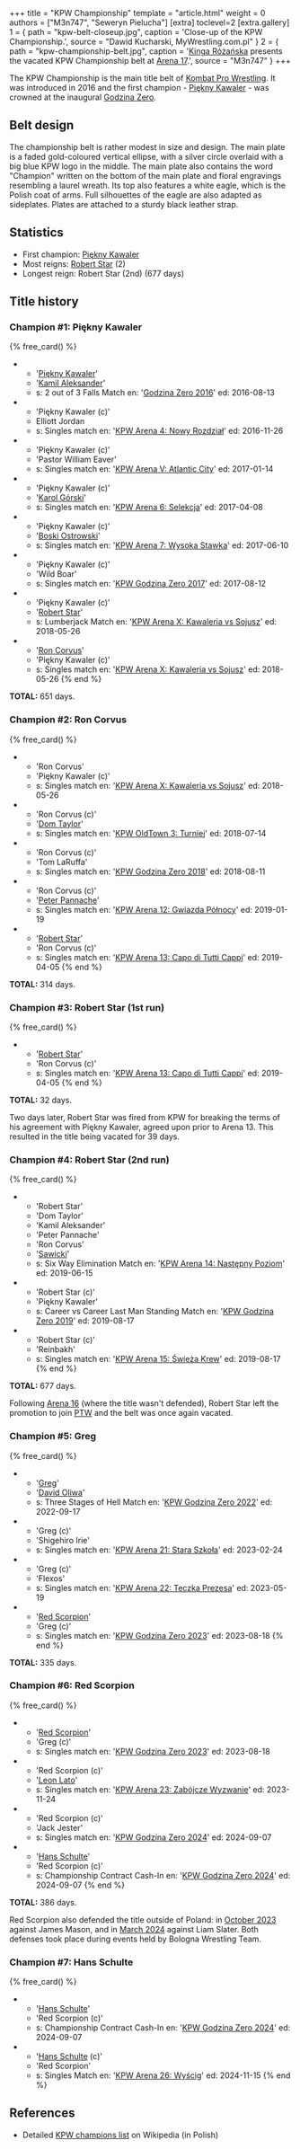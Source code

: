 +++
title = "KPW Championship"
template = "article.html"
weight = 0
authors = ["M3n747", "Seweryn Pielucha"]
[extra]
toclevel=2
[extra.gallery]
1 = { path = "kpw-belt-closeup.jpg", caption = 'Close-up of the KPW Championship.', source = "Dawid Kucharski, MyWrestling.com.pl" }
2 = { path = "kpw-championship-belt.jpg", caption = '[Kinga Różańska](@/w/kinga-miotke.md) presents the vacated KPW Championship belt at [Arena 17](@/e/kpw/2021-08-21-kpw-arena-17-odrodzenie.md).', source = "M3n747" }
+++

The KPW Championship is the main title belt of [Kombat Pro Wrestling](@/o/kpw.md). It was introduced in 2016 and the first champion - [Piękny Kawaler](@/w/piekny-kawaler.md) - was crowned at the inaugural [Godzina Zero](e/kpw/2016-08-13-kpw-godzina-zero-2016.md).

<!-- more -->

## Belt design

The championship belt is rather modest in size and design. The main plate is a faded gold-coloured vertical ellipse, with a silver circle overlaid with a big blue KPW logo in the middle.
The main plate also contains the word "Champion" written on the bottom of the main plate and floral engravings resembling a laurel wreath.
Its top also features a white eagle, which is the Polish coat of arms.
Full silhouettes of the eagle are also adapted as sideplates. Plates are attached to a sturdy black leather strap.

## Statistics

* First champion: [Piękny Kawaler](@/w/piekny-kawaler.md)
* Most reigns: [Robert Star](@/w/robert-star.md) (2)
* Longest reign: Robert Star (2nd) (677 days)

## Title history

### Champion #1: Piękny Kawaler

{% free_card() %}
- - '[Piękny Kawaler](@/w/piekny-kawaler.md)'
  - '[Kamil Aleksander](@/w/kamil-aleksander.md)'
  - s: 2 out of 3 Falls Match
    en: '[Godzina Zero 2016](@/e/kpw/2016-08-13-kpw-godzina-zero-2016.md)'
    ed: 2016-08-13
- - 'Piękny Kawaler (c)'
  - Elliott Jordan
  - s: Singles match
    en: '[KPW Arena 4: Nowy Rozdział](@/e/kpw/2016-11-26-kpw-arena-4-nowy-rozdzial.md)'
    ed: 2016-11-26
- - 'Piękny Kawaler (c)'
  - 'Pastor William Eaver'
  - s: Singles match
    en: '[KPW Arena V: Atlantic City](@/e/kpw/2017-01-14-kpw-arena-v.md)'
    ed: 2017-01-14
- - 'Piękny Kawaler (c)'
  - '[Karol Górski](@/w/iskra.md)'
  - s: Singles match
    en: '[KPW Arena 6: Selekcja](@/e/kpw/2017-04-08-kpw-arena-6-selekcja.md)'
    ed: 2017-04-08
- - 'Piękny Kawaler (c)'
  - '[Boski Ostrowski](@/w/ostrowski.md)'
  - s: Singles match
    en: '[KPW Arena 7: Wysoka Stawka](@/e/kpw/2017-06-10-kpw-arena-7-wysoka-stawka.md)'
    ed: 2017-06-10
- - 'Piękny Kawaler (c)'
  - 'Wild Boar'
  - s: Singles match
    en: '[KPW Godzina Zero 2017](@/e/kpw/2017-08-12-kpw-godzina-zero-2017.md)'
    ed: 2017-08-12
- - 'Piękny Kawaler (c)'
  - '[Robert Star](@/w/robert-star.md)'
  - s: Lumberjack Match
    en: '[KPW Arena X: Kawaleria vs Sojusz](@/e/kpw/2018-05-26-kpw-arena-x-kawaleria-vs-sojusz.md)'
    ed: 2018-05-26
- - '[Ron Corvus](@/w/ron-corvus.md)'
  - 'Piękny Kawaler (c)'
  - s: Singles match
    en: '[KPW Arena X: Kawaleria vs Sojusz](@/e/kpw/2018-05-26-kpw-arena-x-kawaleria-vs-sojusz.md)'
    ed: 2018-05-26
{% end %}

**TOTAL:** 651 days.

### Champion #2: Ron Corvus

{% free_card() %}
- - 'Ron Corvus'
  - 'Piękny Kawaler (c)'
  - s: Singles match
    en: '[KPW Arena X: Kawaleria vs Sojusz](@/e/kpw/2018-05-26-kpw-arena-x-kawaleria-vs-sojusz.md)'
    ed: 2018-05-26
- - 'Ron Corvus (c)'
  - '[Dom Taylor](@/w/dom-taylor.md)'
  - s: Singles match
    en: '[KPW OldTown 3: Turniej](@/e/kpw/2018-07-14-kpw-oldtown-3.md)'
    ed: 2018-07-14
- - 'Ron Corvus (c)'
  - 'Tom LaRuffa'
  - s: Singles match
    en: '[KPW Godzina Zero 2018](@/e/kpw/2018-08-11-kpw-godzina-zero-2018.md)'
    ed: 2018-08-11
- - 'Ron Corvus (c)'
  - '[Peter Pannache](@/w/peter-pannache.md)'
  - s: Singles match
    en: '[KPW Arena 12: Gwiazda Północy](@/e/kpw/2019-01-19-kpw-arena-12-gwiazda-polnocy.md)'
    ed: 2019-01-19
- - '[Robert Star](@/w/robert-star.md)'
  - 'Ron Corvus (c)'
  - s: Singles match
    en: '[KPW Arena 13: Capo di Tutti Cappi](@/e/kpw/2019-04-05-kpw-arena-13-capo-di-tutti-capi.md)'
    ed: 2019-04-05
{% end %}

**TOTAL:** 314 days.

### Champion #3: Robert Star (1st run)

{% free_card() %}
- - '[Robert Star](@/w/robert-star.md)'
  - 'Ron Corvus (c)'
  - s: Singles match
    en: '[KPW Arena 13: Capo di Tutti Cappi](@/e/kpw/2019-04-05-kpw-arena-13-capo-di-tutti-capi.md)'
    ed: 2019-04-05
{% end %}

**TOTAL:** 32 days.

Two days later, Robert Star was fired from KPW for breaking the terms of his agreement with Piękny Kawaler, agreed upon prior to Arena 13. This resulted in the title being vacated for 39 days.

### Champion #4: Robert Star (2nd run)

{% free_card() %}
- - 'Robert Star'
  - 'Dom Taylor'
  - 'Kamil Aleksander'
  - 'Peter Pannache'
  - 'Ron Corvus'
  - '[Sawicki](@/w/sawicki.md)'
  - s: Six Way Elimination Match
    en: '[KPW Arena 14: Następny Poziom](@/e/kpw/2019-06-15-kpw-arena-14-nastepny-poziom.md)'
    ed: 2019-06-15
- - 'Robert Star (c)'
  - 'Piękny Kawaler'
  - s: Career vs Career Last Man Standing Match
    en: '[KPW Godzina Zero 2019](@/e/kpw/2019-08-17-kpw-godzina-zero-2019.md)'
    ed: 2019-08-17
- - 'Robert Star (c)'
  - 'Reinbakh'
  - s: Singles match
    en: '[KPW Arena 15: Świeża Krew](@/e/kpw/2019-11-16-kpw-arena-15-swieza-krew.md)'
    ed: 2019-08-17
{% end %}

**TOTAL:** 677 days.

Following [Arena 16](@/e/kpw/2020-02-01-kpw-arena-16-polowanie.md) (where the title wasn't defended), Robert Star left the promotion to join [PTW](@/o/ptw.md) and the belt was once again vacated.

### Champion #5: Greg

{% free_card() %}
- - '[Greg](@/w/greg.md)'
  - '[David Oliwa](@/w/david-oliwa.md)'
  - s: Three Stages of Hell Match 
    en: '[KPW Godzina Zero 2022](@/e/kpw/2022-09-17-kpw-godzina-zero-2022.md)'
    ed: 2022-09-17
- - 'Greg (c)'
  - 'Shigehiro Irie'
  - s: Singles match
    en: '[KPW Arena 21: Stara Szkoła](@/e/kpw/2023-02-24-kpw-arena-21.md)'
    ed: 2023-02-24
- - 'Greg (c)'
  - 'Flexos'
  - s: Singles match
    en: '[KPW Arena 22: Teczka Prezesa](@/e/kpw/2023-05-19-kpw-arena-22.md)'
    ed: 2023-05-19
- - '[Red Scorpion](@/w/red-scorpion.md)'
  - 'Greg (c)'
  - s: Singles match
    en: '[KPW Godzina Zero 2023](@/e/kpw/2023-08-18-kpw-godzina-zero-2023.md)'
    ed: 2023-08-18
{% end %}

**TOTAL:** 335 days.

### Champion #6: Red Scorpion

{% free_card() %}
- - '[Red Scorpion](@/w/red-scorpion.md)'
  - 'Greg (c)'
  - s: Singles match
    en: '[KPW Godzina Zero 2023](@/e/kpw/2023-08-18-kpw-godzina-zero-2023.md)'
    ed: 2023-08-18
- - 'Red Scorpion (c)'
  - '[Leon Lato](@/w/leon-lato.md)'
  - s: Singles match
    en: '[KPW Arena 23: Zabójcze Wyzwanie](@/e/kpw/2023-11-24-kpw-arena-23.md)'
    ed: 2023-11-24
- - 'Red Scorpion (c)'
  - 'Jack Jester'
  - s: Singles match
    en: '[KPW Godzina Zero 2024](@/e/kpw/2024-09-07-kpw-godzina-zero-2024.md)'
    ed: 2024-09-07
- - '[Hans Schulte](@/w/hans-schulte.md)'
  - 'Red Scorpion (c)'
  - s: Championship Contract Cash-In
    en: '[KPW Godzina Zero 2024](@/e/kpw/2024-09-07-kpw-godzina-zero-2024.md)'
    ed: 2024-09-07
{% end %}

**TOTAL:** 386 days.

Red Scorpion also defended the title outside of Poland: in [October 2023](https://www.cagematch.net/?id=1&nr=377603) against James Mason, and in [March 2024](https://www.cagematch.net/?id=1&nr=391319) against Liam Slater.
Both defenses took place during events held by Bologna Wrestling Team.

### Champion #7: Hans Schulte

{% free_card() %}
- - '[Hans Schulte](@/w/hans-schulte.md)'
  - 'Red Scorpion (c)'
  - s: Championship Contract Cash-In
    en: '[KPW Godzina Zero 2024](@/e/kpw/2024-09-07-kpw-godzina-zero-2024.md)'
    ed: 2024-09-07
- - '[Hans Schulte](@/w/hans-schulte.md) (c)'
  - 'Red Scorpion'
  - s: Singles Match
    en: '[KPW Arena 26: Wyścig](@/e/kpw/2024-11-15-kpw-arena-26.md)'
    ed: 2024-11-15
{% end %}


## References

* Detailed [KPW champions list](https://pl.wikipedia.org/wiki/Wikipedysta:M3n747/brudnopis/mistrzowiekpw) on Wikipedia (in Polish)
